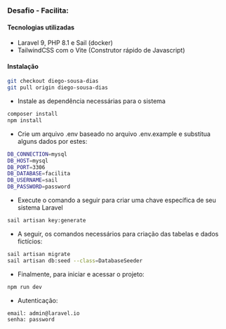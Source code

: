 ### Desafio - Facilita:

#### Tecnologias utilizadas

-   Laravel 9, PHP 8.1 e Sail (docker)
-   TailwindCSS com o Vite (Construtor rápido de Javascript)

#### Instalação

```bash
git checkout diego-sousa-dias
git pull origin diego-sousa-dias
```

-   Instale as dependência necessárias para o sistema

```bash
composer install
npm install
```

-   Crie um arquivo .env baseado no arquivo .env.example e substitua alguns dados por estes:

```bash
DB_CONNECTION=mysql
DB_HOST=mysql
DB_PORT=3306
DB_DATABASE=facilita
DB_USERNAME=sail
DB_PASSWORD=password
```

-   Execute o comando a seguir para criar uma chave específica de seu sistema Laravel

```bash
sail artisan key:generate
```

- A seguir, os comandos necessários para criação das tabelas e dados fictícios:

```bash
sail artisan migrate
sail artisan db:seed --class=DatabaseSeeder
```

- Finalmente, para iniciar e acessar o projeto:

```bash
npm run dev
```

- Autenticação:
```bash
email: admin@laravel.io
senha: password
```
